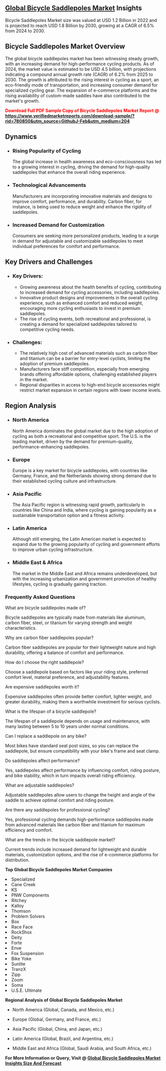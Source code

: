 <h2><a href="https://www.verifiedmarketreports.com/download-sample/?rid=780850&amp;utm_source=GithubJ&amp;utm_medium=204" target="_blank">Global Bicycle Saddlepoles Market</a> Insights</h2><p>Bicycle Saddlepoles Market size was valued at USD 1.2 Billion in 2022 and is projected to reach USD 1.8 Billion by 2030, growing at a CAGR of 6.5% from 2024 to 2030.</p><p> <h2>Bicycle Saddlepoles Market Overview</h2> <p>The global bicycle saddlepoles market has been witnessing steady growth, with an increasing demand for high-performance cycling products. As of 2024, the market value is estimated to be USD 4.5 billion, with projections indicating a compound annual growth rate (CAGR) of 6.2% from 2025 to 2030. The growth is attributed to the rising interest in cycling as a sport, an eco-friendly mode of transportation, and increasing consumer demand for specialized cycling gear. The expansion of e-commerce platforms and the rising availability of custom-made saddles have also contributed to the market's growth.</p> <p><strong><p><span class=""><span style="color: #ff0000;"><strong>Download Full PDF Sample Copy of Bicycle Saddlepoles Market Report</strong> @ </span><a href="https://www.verifiedmarketreports.com/download-sample/?rid=780850&amp;utm_source=GithubJ-Feb&amp;utm_medium=204" target="_blank">https://www.verifiedmarketreports.com/download-sample/?rid=780850&amp;utm_source=GithubJ-Feb&amp;utm_medium=204</a></span></p></strong></p> <h2>Dynamics</h2> <ul> <li><h3>Rising Popularity of Cycling</h3> The global increase in health awareness and eco-consciousness has led to a growing interest in cycling, driving the demand for high-quality saddlepoles that enhance the overall riding experience.</li> <li><h3>Technological Advancements</h3> Manufacturers are incorporating innovative materials and designs to improve comfort, performance, and durability. Carbon fiber, for instance, is being used to reduce weight and enhance the rigidity of saddlepoles.</li> <li><h3>Increased Demand for Customization</h3> Consumers are seeking more personalized products, leading to a surge in demand for adjustable and customizable saddlepoles to meet individual preferences for comfort and performance.</li> </ul> <h2>Key Drivers and Challenges</h2> <ul> <li><h3>Key Drivers:</h3> <ul> <li>Growing awareness about the health benefits of cycling, contributing to increased demand for cycling accessories, including saddlepoles.</li> <li>Innovative product designs and improvements in the overall cycling experience, such as enhanced comfort and reduced weight, encouraging more cycling enthusiasts to invest in premium saddlepoles.</li> <li>The rise of cycling events, both recreational and professional, is creating a demand for specialized saddlepoles tailored to competitive cycling needs.</li> </ul> </li> <li><h3>Challenges:</h3> <ul> <li>The relatively high cost of advanced materials such as carbon fiber and titanium can be a barrier for entry-level cyclists, limiting the adoption of premium saddlepoles.</li> <li>Manufacturers face stiff competition, especially from emerging brands offering affordable options, challenging established players in the market.</li> <li>Regional disparities in access to high-end bicycle accessories might restrict market expansion in certain regions with lower income levels.</li> </ul> </li> </ul> <h2>Region Analysis</h2> <ul> <li><h3>North America</h3> North America dominates the global market due to the high adoption of cycling as both a recreational and competitive sport. The U.S. is the leading market, driven by the demand for premium-quality, performance-enhancing saddlepoles.</li> <li><h3>Europe</h3> Europe is a key market for bicycle saddlepoles, with countries like Germany, France, and the Netherlands showing strong demand due to their established cycling culture and infrastructure.</li> <li><h3>Asia Pacific</h3> The Asia Pacific region is witnessing rapid growth, particularly in countries like China and India, where cycling is gaining popularity as a sustainable transportation option and a fitness activity.</li> <li><h3>Latin America</h3> Although still emerging, the Latin American market is expected to expand due to the growing popularity of cycling and government efforts to improve urban cycling infrastructure.</li> <li><h3>Middle East & Africa</h3> The market in the Middle East and Africa remains underdeveloped, but with the increasing urbanization and government promotion of healthy lifestyles, cycling is gradually gaining traction.</li> </ul> <h3>Frequently Asked Questions</h3> <p>What are bicycle saddlepoles made of?</p> <p>Bicycle saddlepoles are typically made from materials like aluminum, carbon fiber, steel, or titanium for varying strength and weight characteristics.</p> <p>Why are carbon fiber saddlepoles popular?</p> <p>Carbon fiber saddlepoles are popular for their lightweight nature and high durability, offering a balance of comfort and performance.</p> <p>How do I choose the right saddlepole?</p> <p>Choose a saddlepole based on factors like your riding style, preferred comfort level, material preference, and adjustability features.</p> <p>Are expensive saddlepoles worth it?</p> <p>Expensive saddlepoles often provide better comfort, lighter weight, and greater durability, making them a worthwhile investment for serious cyclists.</p> <p>What is the lifespan of a bicycle saddlepole?</p> <p>The lifespan of a saddlepole depends on usage and maintenance, with many lasting between 5 to 10 years under normal conditions.</p> <p>Can I replace a saddlepole on any bike?</p> <p>Most bikes have standard seat post sizes, so you can replace the saddlepole, but ensure compatibility with your bike's frame and seat clamp.</p> <p>Do saddlepoles affect performance?</p> <p>Yes, saddlepoles affect performance by influencing comfort, riding posture, and bike stability, which in turn impacts overall riding efficiency.</p> <p>What are adjustable saddlepoles?</p> <p>Adjustable saddlepoles allow users to change the height and angle of the saddle to achieve optimal comfort and riding posture.</p> <p>Are there any saddlepoles for professional cycling?</p> <p>Yes, professional cycling demands high-performance saddlepoles made from advanced materials like carbon fiber and titanium for maximum efficiency and comfort.</p> <p>What are the trends in the bicycle saddlepole market?</p> <p>Current trends include increased demand for lightweight and durable materials, customization options, and the rise of e-commerce platforms for distribution.</p> </p><p><strong>Top Global Bicycle Saddlepoles Market Companies</strong></p><div data-test-id=""><p><li>Specialized</li><li> Cane Creek</li><li> KS</li><li> PNW Components</li><li> Ritchey</li><li> Kalloy</li><li> Thomson</li><li> Problem Solvers</li><li> Box</li><li> Race Face</li><li> RockShox</li><li> Deity</li><li> Forte</li><li> Enve</li><li> Fox Suspension</li><li> Bike Yoke</li><li> Sunlite</li><li> TranzX</li><li> Zipp</li><li> Zoom</li><li> Soma</li><li> U.S.E. Ultimate</li></p><div><strong>Regional Analysis of&nbsp;Global Bicycle Saddlepoles Market</strong></div><ul><li dir="ltr"><p dir="ltr">North America&nbsp;(Global, Canada, and Mexico, etc.)</p></li><li dir="ltr"><p dir="ltr">Europe (Global, Germany, and France, etc.)</p></li><li dir="ltr"><p dir="ltr">Asia Pacific&nbsp;(Global, China, and Japan, etc.)</p></li><li dir="ltr"><p dir="ltr">Latin America&nbsp;(Global, Brazil, and Argentina, etc.)</p></li><li dir="ltr">Middle East and Africa&nbsp;(Global, Saudi Arabia, and South Africa, etc.)</li></ul><p><strong>For More Information or Query, Visit @&nbsp;</strong><strong><a href="https://www.verifiedmarketreports.com/product/bicycle-saddlepoles-market/?utm_source=GithubJ&amp;utm_medium=204" target="_blank">Global Bicycle Saddlepoles Market Insights Size And Forecast</a></strong></p></div>
